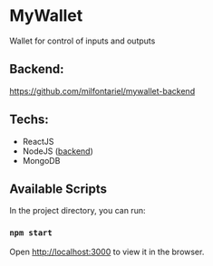 # MyWallet

Wallet for control of inputs and outputs

## Backend:

https://github.com/milfontariel/mywallet-backend


## Techs:

- ReactJS
- NodeJS ([backend](https://github.com/milfontariel/mywallet-backend))
- MongoDB

## Available Scripts

In the project directory, you can run:

### `npm start`

Open [http://localhost:3000](http://localhost:3000) to view it in the browser.

